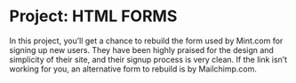 #  Project: HTML FORMS

In this project, you’ll get a chance to rebuild the form used by Mint.com for signing up new users. They have been highly praised for the design and simplicity of their site, and their signup process is very clean. If the link isn’t working for you, an alternative form to rebuild is by Mailchimp.com.